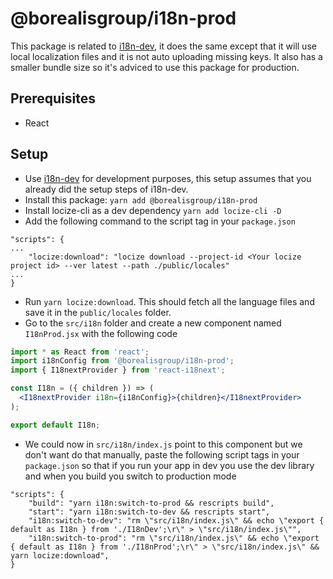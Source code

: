 # @borealisgroup/i18n-prod

This package is related to [i18n-dev](https://github.com/borealisgroup/borealis/tree/master/packages/i18n-dev), it does the same except that it will use local localization files and it is not auto uploading missing keys. It also has a smaller bundle size so it's adviced to use this package for production.

## Prerequisites

- React

## Setup

- Use [i18n-dev](https://github.com/borealisgroup/borealis/tree/master/packages/i18n-dev) for development purposes, this setup assumes that you already did the setup steps of i18n-dev.
- Install this package: `yarn add @borealisgroup/i18n-prod`
- Install locize-cli as a dev dependency `yarn add locize-cli -D`
- Add the following command to the script tag in your `package.json`

```
"scripts": {
...
	"locize:download": "locize download --project-id <Your locize project id> --ver latest --path ./public/locales"
...
}
```

- Run `yarn locize:download`. This should fetch all the language files and save it in the `public/locales` folder.
- Go to the `src/i18n` folder and create a new component named `I18nProd.jsx` with the following code

```jsx
import * as React from 'react';
import i18nConfig from '@borealisgroup/i18n-prod';
import { I18nextProvider } from 'react-i18next';

const I18n = ({ children }) => (
  <I18nextProvider i18n={i18nConfig}>{children}</I18nextProvider>
);

export default I18n;
```

- We could now in `src/i18n/index.js` point to this component but we don't want do that manually, paste the following script tags in your `package.json` so that if you run your app in dev you use the dev library and when you build you switch to production mode

```
"scripts": {
	"build": "yarn i18n:switch-to-prod && rescripts build",
	"start": "yarn i18n:switch-to-dev && rescripts start",
	"i18n:switch-to-dev": "rm \"src/i18n/index.js\" && echo \"export { default as I18n } from './I18nDev';\r\" > \"src/i18n/index.js\"",
    "i18n:switch-to-prod": "rm \"src/i18n/index.js\" && echo \"export { default as I18n } from './I18nProd';\r\" > \"src/i18n/index.js\" && yarn locize:download",
}
```
